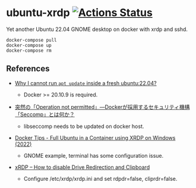 # ubuntu-xrdp [![Actions Status](https://github.com/naruhito/ubuntu-xrdp/workflows/dockerhub/badge.svg)](https://github.com/naruhito/ubuntu-xrdp/actions)

Yet another Ubuntu 22.04 GNOME desktop on docker with xrdp and sshd.

```
docker-compose pull
docker-compose up
docker-compose rm
```

## References

- [Why I cannot run `apt update` inside a fresh ubuntu:22.04?](https://stackoverflow.com/questions/71941032/why-i-cannot-run-apt-update-inside-a-fresh-ubuntu22-04)
    - Docker >= 20.10.9 is required.

- [突然の「Operation not permitted」—Dockerが採用するセキュリティ機構「Seccomp」とは何か？](https://www.creationline.com/lab/46861)
    - libseccomp needs to be updated on docker host.

- [Docker Tips - Full Ubuntu in a Container using XRDP on Windows (2022)](https://www.youtube.com/watch?v=0rl5145aEMk)
    - GNOME example, terminal has some configuration issue.

- [xRDP – How to disable Drive Redirection and Clipboard](https://c-nergy.be/blog/?p=17410)
    - Configure /etc/xrdp/xrdp.ini and set rdpdr=false, cliprdr=false.

